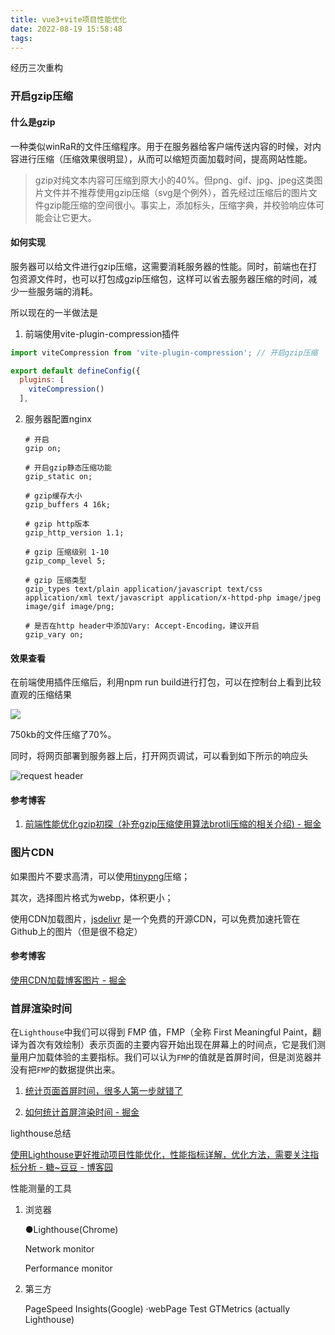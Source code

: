 ```yaml
---
title: vue3+vite项目性能优化
date: 2022-08-19 15:58:48
tags:
---
```


经历三次重构

### 开启gzip压缩

#### 什么是gzip

一种类似winRaR的文件压缩程序。用于在服务器给客户端传送内容的时候，对内容进行压缩（压缩效果很明显），从而可以缩短页面加载时间，提高网站性能。

> gzip对纯文本内容可压缩到原大小的40%。但png、gif、jpg、jpeg这类图片文件并不推荐使用gzip压缩（svg是个例外），首先经过压缩后的图片文件gzip能压缩的空间很小。事实上，添加标头，压缩字典，并校验响应体可能会让它更大。

#### 如何实现

服务器可以给文件进行gzip压缩，这需要消耗服务器的性能。同时，前端也在打包资源文件时，也可以打包成gzip压缩包，这样可以省去服务器压缩的时间，减少一些服务端的消耗。

所以现在的一半做法是

1. 前端使用vite-plugin-compression插件

```javascript
import viteCompression from 'vite-plugin-compression'; // 开启gzip压缩

export default defineConfig({
  plugins: [
    viteCompression() 
  ],
```

2. 服务器配置nginx
   
   ```shell
   # 开启
   gzip on;
   
   # 开启gzip静态压缩功能
   gzip_static on; 
   
   # gzip缓存大小
   gzip_buffers 4 16k;
   
   # gzip http版本
   gzip_http_version 1.1;
   
   # gzip 压缩级别 1-10 
   gzip_comp_level 5;
   
   # gzip 压缩类型
   gzip_types text/plain application/javascript text/css application/xml text/javascript application/x-httpd-php image/jpeg image/gif image/png;
   
   # 是否在http header中添加Vary: Accept-Encoding，建议开启
   gzip_vary on;
   
   ```

#### 效果查看

在前端使用插件压缩后，利用npm run build进行打包，可以在控制台上看到比较直观的压缩结果

![](E:\webbb\iainesBlog\source\images\vue3_1.png)

750kb的文件压缩了70%。

同时，将网页部署到服务器上后，打开网页调试，可以看到如下所示的响应头

![request header](https://p3-juejin.byteimg.com/tos-cn-i-k3u1fbpfcp/7f6730c0872d47f4be16fc6d8a93e2fb~tplv-k3u1fbpfcp-zoom-in-crop-mark:3024:0:0:0.awebp)

#### 参考博客

1. [前端性能优化gzip初探（补充gzip压缩使用算法brotli压缩的相关介绍) - 掘金](https://juejin.cn/post/6844903887871148046#heading-1)

### 图片CDN

如果图片不要求高清，可以使用[tinypng](https://tinypng.com/)压缩；

其次，选择图片格式为webp，体积更小；

使用CDN加载图片，[jsdelivr](https://link.juejin.cn/?target=https%3A%2F%2Fwww.jsdelivr.com%2F "https://www.jsdelivr.com/") 是一个免费的开源CDN，可以免费加速托管在Github上的图片（但是很不稳定）

#### 参考博客

[使用CDN加载博客图片 - 掘金](https://juejin.cn/post/6900907445120401416)

### 首屏渲染时间

在`Lighthouse`中我们可以得到 FMP 值，FMP（全称 First Meaningful Paint，翻译为首次有效绘制）表示页面的主要内容开始出现在屏幕上的时间点，它是我们测量用户加载体验的主要指标。我们可以认为`FMP`的值就是首屏时间，但是浏览器并没有把`FMP`的数据提供出来。

1. [统计页面首屏时间，很多人第一步就错了](https://zhuanlan.zhihu.com/p/350657764)

2. [如何统计首屏渲染时间 - 掘金](https://juejin.cn/post/6962742206692065287#heading-2)

lighthouse总结

[使用Lighthouse更好推动项目性能优化，性能指标详解，优化方法，需要关注指标分析 - 糖~豆豆 - 博客园](https://www.cnblogs.com/sugartang/p/15811844.html)

性能测量的工具

1. 浏览器
   
   ●Lighthouse(Chrome)
   
   Network monitor
   
   Performance monitor

2. 第三方
   
   PageSpeed Insights(Google)
   ·webPage Test
   GTMetrics (actually Lighthouse)


